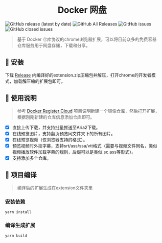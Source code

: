<h1 align="center">Docker 网盘</h1>
<p>
  <img alt="GitHub release (latest by date)" src="https://img.shields.io/github/v/release/gamekingv/docker-drive">
  <img alt="GitHub All Releases" src="https://img.shields.io/github/downloads/gamekingv/docker-drive/total">
  <img alt="GitHub issues" src="https://img.shields.io/github/issues/gamekingv/docker-drive">
  <img alt="GitHub closed issues" src="https://img.shields.io/github/issues-closed/gamekingv/docker-drive">
</p>

> 基于 Docker 仓库协议的chrome浏览器扩展，可以将目前众多的免费容器仓库服务用于网盘存储，下载和分享。

## :rocket: 安装
下载 [Release](https://github.com/gamekingv/docker-drive/releases) 内编译好的extension.zip压缩包并解压，打开chrome的开发者模式，加载解压缩的扩展包即可。

## :dart: 使用说明

> 参考 [Docker Register Cloud](https://github.com/xausky/DockerRegisterCloud) 项目说明新建一个镜像仓库，然后打开扩展，根据刚刚新建的仓库信息添加仓库即可。
* [x] 直接上传下载，并支持批量推送至Aria2下载。
* [x] 在线预览图片，支持翻页预览同文件夹下的所有图片。
* [x] 在线预览视频（仅浏览器支持的格式）。
* [x] 预览视频时外挂字幕，支持srt/ass/ssa/vtt格式（需要与视频文件同名，类似视频播放软件加载字幕的规则，后缀可以是类似.sc.ass等形式）。
* [x] 支持添加多个仓库。

## :dvd: 项目编译

> 编译后的扩展生成在extension文件夹里

### 安装依赖
```
yarn install
```

### 编译生成扩展
```
yarn build
```
